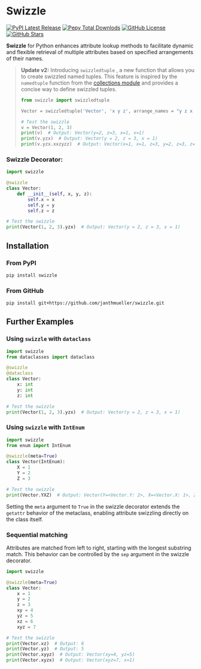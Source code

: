# Swizzle
[![PyPI Latest Release](https://img.shields.io/pypi/v/swizzle.svg)](https://pypi.org/project/swizzle/)
[![Pepy Total Downlods](https://img.shields.io/pepy/dt/swizzle)](https://pepy.tech/project/swizzle)
[![GitHub License](https://img.shields.io/github/license/janthmueller/swizzle)](https://github.com/janthmueller/swizzle/blob/main/LICENSE)
[![GitHub Stars](https://img.shields.io/github/stars/janthmueller/swizzle.svg)](https://github.com/janthmueller/swizzle/stargazers)

**Swizzle** for Python enhances attribute lookup methods to facilitate dynamic and flexible retrieval of multiple attributes based on specified arrangements of their names.
> **Update v2:**
> Introducing `swizzledtuple` , a new function that allows you to create swizzled named tuples. This feature is inspired by the `namedtuple` function from the [collections module](https://docs.python.org/3/library/collections.html#collections.namedtuple) and provides a concise way to define swizzled tuples.
> ```python
> from swizzle import swizzledtuple
>
> Vector = swizzledtuple('Vector', 'x y z', arrange_names = "y z x x")
>
> # Test the swizzle
> v = Vector(1, 2, 3)
> print(v)  # Output: Vector(y=2, z=3, x=1, x=1)
> print(v.yzx)  # Output: Vector(y = 2, z = 3, x = 1)
> print(v.yzx.xxzyzz)  # Output: Vector(x=1, x=1, z=3, y=2, z=3, z=3)
>```

### Swizzle Decorator:

```python
import swizzle

@swizzle
class Vector:
    def __init__(self, x, y, z):
        self.x = x
        self.y = y
        self.z = z

# Test the swizzle
print(Vector(1, 2, 3).yzx)  # Output: Vector(y = 2, z = 3, x = 1)
```


## Installation
### From PyPI
```bash
pip install swizzle
```
### From GitHub
```bash
pip install git+https://github.com/janthmueller/swizzle.git
```

## Further Examples

### Using `swizzle` with `dataclass`

```python
import swizzle
from dataclasses import dataclass

@swizzle
@dataclass
class Vector:
    x: int
    y: int
    z: int

# Test the swizzle
print(Vector(1, 2, 3).yzx)  # Output: Vector(y = 2, z = 3, x = 1)
```

### Using `swizzle` with `IntEnum`

```python
import swizzle
from enum import IntEnum

@swizzle(meta=True)
class Vector(IntEnum):
    X = 1
    Y = 2
    Z = 3

# Test the swizzle
print(Vector.YXZ)  # Output: Vector(Y=<Vector.Y: 2>, X=<Vector.X: 1>, Z=<Vector.Z: 3>)
```
Setting the `meta` argument to `True` in the swizzle decorator extends the `getattr` behavior of the metaclass, enabling attribute swizzling directly on the class itself.


### Sequential matching
Attributes are matched from left to right, starting with the longest substring match. This behavior can be controlled by the `sep` argument in the swizzle decorator.
```python
import swizzle

@swizzle(meta=True)
class Vector:
    x = 1
    y = 2
    z = 3
    xy = 4
    yz = 5
    xz = 6
    xyz = 7

# Test the swizzle
print(Vector.xz)  # Output: 6
print(Vector.yz)  # Output: 5
print(Vector.xyyz)  # Output: Vector(xy=4, yz=5)
print(Vector.xyzx)  # Output: Vector(xyz=7, x=1)
```


